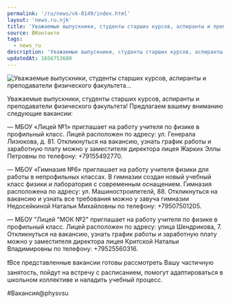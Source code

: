 ```yaml
---
permalink: '/ru/news/vk-8149/index.html'
layout: 'news.ru.njk'
title: 'Уважаемые выпускники, студенты старших курсов, аспиранты и преподаватели физического факультета…'
source: ВКонтакте
tags:
  - news_ru
description: 'Уважаемые выпускники, студенты старших курсов, аспиранты и преподаватели физического факультета…'
updatedAt: 1656753680
---
```

![Уважаемые выпускники, студенты старших курсов, аспиранты и преподаватели физического факультета…](https://sun1-57.userapi.com/impg/2v8Wlv9iIZRFPkkmk4fRnuWV0yl-ciNYKef2aA/_ldx7ze2CSE.jpg?size=510x340&quality=95&sign=8743d6fd9f4e7414a97b50c469509bd1&c_uniq_tag=sXA40rBgXYRsVsVHKPAfxWYWRsxRBPw_PNLK1BxgmAc&type=album)

Уважаемые выпускники, студенты старших курсов, аспиранты и преподаватели физического факультета! Предлагаем вашему вниманию следующие вакансии:

— МБОУ «Лицей №1» приглашает на работу учителя по физике в профильный класс. Лицей расположен по адресу: ул. Генерала Лизюкова, д. 81. Откликнуться на вакансию, узнать график работы и заработную плату можно у заместителя директора лицея Жарких Эллы Петровны по телефону: +79155492770.

— МБОУ «Гимназия №6» приглашает на работу учителя физики для работы в непрофильных классах. В гимназии создан новый учебный класс физики и лаборатория с современным оснащением. Гимназия расположена по адресу: ул. Машиностроилетелй, 88. Откликнуться на вакансию и узнать все требования можно у завуча гимназии Недосейкиной Натальи Михайловны по телефону: +79507501205.

— МБОУ "Лицей "МОК №2" приглашает на работу учителя по физике в профильный класс. Лицей расположен по адресу: улица Шендрикова, 7. Откликнуться на вакансию, узнать график работы и заработную плату можно у заместителя директора лицея Критской Натальи Владимировны по телефону: +79525560316.

❗Все представленные вакансии готовы рассмотреть Вашу частичную занятость, пойдут на встречу с расписанием, помогут адаптироваться в школьном коллективе и наладить учебный процесс.

#Вакансия@physvsu
